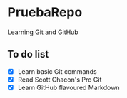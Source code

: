 # PruebaRepo
Learning Git and GitHub

## To do list
- [X] Learn basic Git commands
- [X] Read Scott Chacon's Pro Git
- [X] Learn GitHub flavoured Markdown
